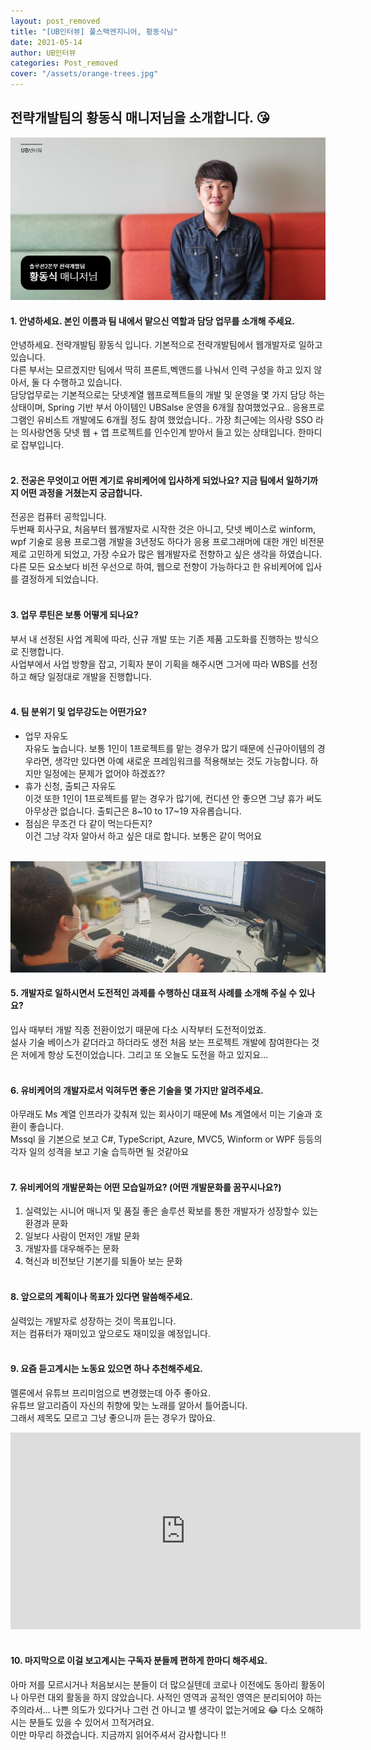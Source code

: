 ```yaml
---
layout: post_removed
title: "[UB인터뷰] 풀스택엔지니어, 황동식님"
date: 2021-05-14
author: UB인터뷰
categories: Post_removed
cover: "/assets/orange-trees.jpg"
---
```



## 전략개발팀의 황동식 매니저님을 소개합니다. 😘
![](/assets/posting/20210514/5.png)


#### 1. 안녕하세요. 본인 이름과 팀 내에서 맡으신 역할과 담당 업무를 소개해 주세요.
안녕하세요. 전략개발팀 황동식 입니다. 기본적으로 전략개발팀에서 웹개발자로 일하고 있습니다.<br>
다른 부서는 모르겠지만 팀에서 딱히 프론트,벡앤드를 나눠서 인력 구성을 하고 있지 않아서, 둘 다 수행하고 있습니다.<br>
담당업무로는
기본적으로는 닷넷계열 웹프로젝트들의 개발 및 운영을 몇 가지 담당 하는 상태이며, Spring 기반 부서 아이템인 UBSalse 운영을 6개월 참여했었구요.. 
응용프로그램인 유비스트 개발에도 6개월 정도 참여 했었습니다..
가장 최근에는 의사랑 SSO 라는 의사랑연동 닷넷 웹 + 앱 프로젝트를 인수인계 받아서 들고 있는 상태입니다.
한마디로 잡부입니다.
<br><br>

#### 2. 전공은 무엇이고 어떤 계기로 유비케어에 입사하게 되었나요? 지금 팀에서 일하기까지 어떤 과정을 거쳤는지 궁금합니다.
전공은 컴퓨터 공학입니다. <br>
두번째 회사구요, 처음부터 웹개발자로 시작한 것은 아니고, 닷넷 베이스로 winform, wpf 기술로 응용 프로그램 개발을 3년정도 하다가 응용 프로그래머에 대한 개인 비전문제로 고민하게 되었고, 가장 수요가 많은 웹개발자로 전향하고 싶은 생각을 하였습니다. 
<br>다른 모든 요소보다 비전 우선으로 하여, 웹으로 전향이 가능하다고 한 유비케어에 입사를 결정하게 되었습니다.
<br><br>

#### 3. 업무 루틴은 보통 어떻게 되나요?
부서 내 선정된 사업 계획에 따라, 신규 개발 또는 기존 제품 고도화를 진행하는 방식으로 진행합니다.<br>
사업부에서 사업 방향을 잡고, 기획자 분이 기획을 해주시면 그거에 따라 WBS를 선정하고 해당 일정대로 개발을 진행합니다.
<br><br>

#### 4. 팀 분위기 및 업무강도는 어떤가요?
- 업무 자유도<br>
자유도 높습니다. 보통 1인이 1프로젝트를 맡는 경우가 많기 때문에 신규아이템의 경우라면, 생각만 있다면 아예 새로운 프레임워크를 적용해보는 것도 가능합니다. 하지만 일정에는 문제가 없어야 하겠죠??
- 휴가 신청, 출퇴근 자유도<br>
이것 또한 1인이 1프로젝트를 맡는 경우가 많기에, 컨디션 안 좋으면 그냥 휴가 써도 아무상관 없습니다.
출퇴근은 8~10 to 17~19 자유롭습니다.
- 점심은 무조건 다 같이 먹는다든지?<br>
이건 그냥 각자 알아서 하고 싶은 대로 합니다. 보통은 같이 먹어요
<br><br>

![](/assets/posting/20210514/6.png)

#### 5. 개발자로 일하시면서 도전적인 과제를 수행하신 대표적 사례를 소개해 주실 수 있나요?
입사 때부터 개발 직종 전환이었기 때문에 다소 시작부터 도전적이었죠.<br>
설사 기술 베이스가 같더라고 하더라도 생전 처음 보는 프로젝트 개발에 참여한다는 것은 저에게 항상 도전이었습니다.
그리고 또 오늘도 도전을 하고 있지요...
<br><br>

#### 6. 유비케어의 개발자로서 익혀두면 좋은 기술을 몇 가지만 알려주세요.
아무래도 Ms 계열 인프라가 갖춰져 있는 회사이기 때문에 Ms 계열에서 미는 기술과 호환이 좋습니다.<br>
Mssql 을 기본으로 보고 C#, TypeScript, Azure, MVC5, Winform or WPF 등등의 각자 일의 성격을 보고 기술 습득하면 될 것같아요
<br><br>

#### 7. 유비케어의 개발문화는 어떤 모습일까요? (어떤 개발문화를 꿈꾸시나요?)
1. 실력있는 시니어 매니저 및 품질 좋은 솔루션 확보를 통한 개발자가 성장할수 있는 환경과 문화
2. 일보다 사람이 먼저인 개발 문화
3. 개발자를 대우해주는 문화
4. 혁신과 비전보단 기본기를 되돌아 보는 문화
<br><br>

#### 8. 앞으로의 계획이나 목표가 있다면 말씀해주세요.
실력있는 개발자로 성장하는 것이 목표입니다.<br>
저는 컴퓨터가 재미있고 앞으로도 재미있을 예정입니다.
<br><br>

#### 9. 요즘 듣고계시는 노동요 있으면 하나 추천해주세요.
멜론에서 유튜브 프리미엄으로 변경했는데 아주 좋아요.<br>
유튜브 알고리즘이 자신의 취향에 맞는 노래를 알아서 틀어줍니다.<br>
그래서 제목도 모르고 그냥 좋으니까 듣는 경우가 많아요.

<iframe width="560" height="315" src="https://www.youtube.com/embed/pN36slk_R24" title="YouTube video player" frameborder="0" allow="accelerometer; autoplay; clipboard-write; encrypted-media; gyroscope; picture-in-picture" allowfullscreen></iframe>
<br><br>

#### 10. 마지막으로 이걸 보고계시는 구독자 분들께 편하게 한마디 해주세요.
아마 저를 모르시거나 처음보시는 분들이 더 많으실텐데
코로나 이전에도 동아리 활동이나 아무런 대외 활동을 하지 않았습니다.
사적인 영역과 공적인 영역은 분리되어야 하는 주의라서... 나쁜 의도가 있다거나 그런 건 아니고 별 생각이 없는거에요 😂
다소 오해하시는 분들도 있을 수 있어서 끄적거려요.<br>
이만 마무리 하겠습니다. 지금까지 읽어주셔서 감사합니다 !!